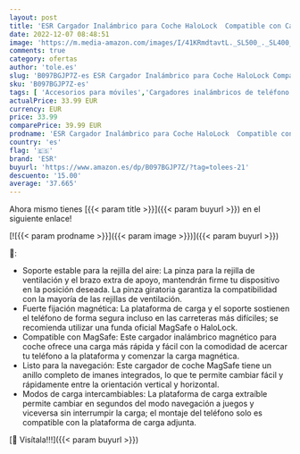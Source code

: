 ```yaml
---
layout: post
title: 'ESR Cargador Inalámbrico para Coche HaloLock  Compatible con Carga MagSafe  2 Modos de Carga  Plataforma de Carga Desmontable  para iiPhone 14/14 Plus/14 Pro/14 Pro MAX y Serie iPhone 13/12'
date: 2022-12-07 08:48:51
image: 'https://m.media-amazon.com/images/I/41KRmdtavtL._SL500_._SL400_.jpg'
comments: true
category: ofertas
author: 'tole.es'
slug: 'B097BGJP7Z-es ESR Cargador Inalámbrico para Coche HaloLock Compatible...'
sku: 'B097BGJP7Z-es'
tags: [ 'Accesorios para móviles','Cargadores inalámbricos de teléfono móviles para coches','Cargadores para móviles','Comunicación móvil y accesorios','Electrónica','esr','iphone','🇪🇸', ]
actualPrice: 33.99 EUR
currency: EUR
price: 33.99
comparePrice: 39.99 EUR
prodname: 'ESR Cargador Inalámbrico para Coche HaloLock  Compatible con Carga MagSafe  2 Modos de Carga  Plataforma de Carga Desmontable  para iiPhone 14/14 Plus/14 Pro/14 Pro MAX y Serie iPhone 13/12'
country: 'es'
flag: '🇪🇸'
brand: 'ESR'
buyurl: 'https://www.amazon.es/dp/B097BGJP7Z/?tag=tolees-21'
descuento: '15.00'
average: '37.665'
---
```


Ahora mismo tienes [{{< param title >}}]({{< param buyurl >}}) en el siguiente enlace!

[![{{< param prodname >}}]({{< param image >}})]({{< param buyurl >}})

🔎:

- Soporte estable para la rejilla del aire: La pinza para la rejilla de ventilación y el brazo extra de apoyo, mantendrán firme tu dispositivo en la posición deseada. La pinza giratoria garantiza la compatibilidad con la mayoría de las rejillas de ventilación.
- Fuerte fijación magnética: La plataforma de carga y el soporte sostienen el teléfono de forma segura incluso en las carreteras más difíciles; se recomienda utilizar una funda oficial MagSafe o HaloLock.
- Compatible con MagSafe: Este cargador inalámbrico magnético para coche ofrece una carga más rápida y fácil con la comodidad de acercar tu teléfono a la plataforma y comenzar la carga magnética.
- Listo para la navegación: Este cargador de coche MagSafe tiene un anillo completo de imanes integrados, lo que te permite cambiar fácil y rápidamente entre la orientación vertical y horizontal.
- Modos de carga intercambiables: La plataforma de carga extraíble permite cambiar en segundos del modo navegación a juegos y viceversa sin interrumpir la carga; el montaje del teléfono solo es compatible con la plataforma de carga adjunta.

[🛒 Visítala!!!]({{< param buyurl >}})
